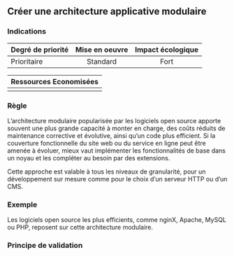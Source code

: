 ## Créer une architecture applicative modulaire
### Indications
| Degré de priorité |      Mise en oeuvre       |  Impact écologique    | 
|-------------------|:-------------------------:|:---------------------:|
| Prioritaire       |  Standard                 | Fort                  | 


|Ressources Economisées                                      |
|:----------------------------------------------------------:|
|    |

### Règle
L’architecture modulaire popularisée par les logiciels open source apporte souvent une plus grande capacité à monter en charge, des coûts réduits de maintenance corrective et évolutive, ainsi qu’un code plus efficient.
Si la couverture fonctionnelle du site web ou du service en ligne peut être amenée à évoluer, mieux vaut implémenter les fonctionnalités de base dans un noyau et les compléter au besoin par des extensions.

Cette approche est valable à tous les niveaux de granularité, pour un développement sur mesure comme pour le choix d’un serveur HTTP ou d’un CMS.

### Exemple
Les logiciels open source les plus efficients, comme nginX, Apache, MySQL ou PHP, reposent sur cette architecture modulaire.

### Principe de validation
